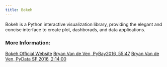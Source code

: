 ```yaml
---
title: Bokeh
---
```

Bokeh is a Python interactive visualization library, providing the elegant and concise interface to create plot, dashborads, and data applications.  

### More Information:
[Bokeh Official Website](https://bokeh.pydata.org/en/latest/)
[Bryan Van de Ven, PyBay2016, 55:47](https://www.youtube.com/watch?v=xqwCxuEBpxk)
[Bryan Van de Ven, PyData SF 2016, 2:14:00](https://www.youtube.com/watch?v=M1-MVYLONZc)

